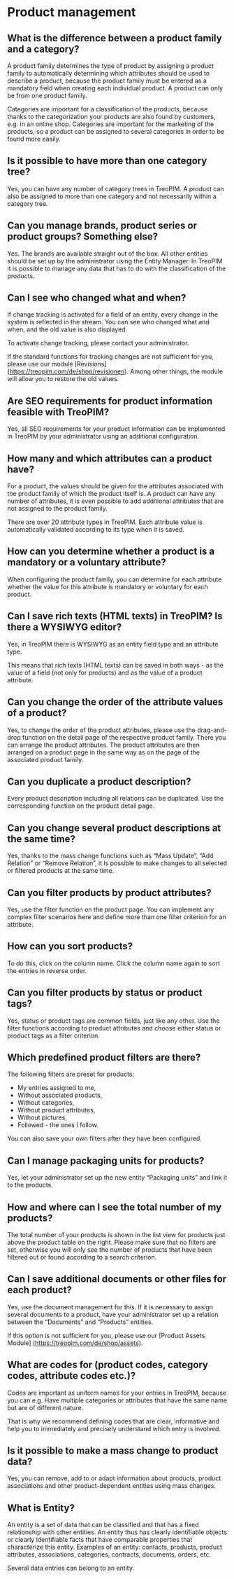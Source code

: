 # Product management



## What is the difference between a product family and a category?

A product family determines the type of product by assigning a product family to automatically determining which attributes should be used to describe a product, because the product family must be entered as a mandatory field when creating each individual product. A product can only be from one product family.

Categories are important for a classification of the products, because thanks to the categorization your products are also found by customers, e.g. in an online shop. Categories are important for the marketing of the products, so a product can be assigned to several categories in order to be found more easily.

  

## Is it possible to have more than one category tree?

Yes, you can have any number of category trees in TreoPIM. A product can also be assigned to more than one category and not necessarily within a category tree.

  

## Can you manage brands, product series or product groups? Something else?

Yes. The brands are available straight out of the box. All other entities should be set up by the administrator using the Entity Manager. In TreoPIM it is possible to manage any data that has to do with the classification of the products.

  

## Can I see who changed what and when?

If change tracking is activated for a field of an entity, every change in the system is reflected in the stream. You can see who changed what and when, and the old value is also displayed.

To activate change tracking, please contact your administrator.

If the standard functions for tracking changes are not sufficient for you, please use our module [Revisions] (https://treopim.com/de/shop/revisionen). Among other things, the module will allow you to restore the old values.

  

## Are SEO requirements for product information feasible with TreoPIM?

Yes, all SEO requirements for your product information can be implemented in TreoPIM by your administrator using an additional configuration.

  

## How many and which attributes can a product have?

For a product, the values ​​should be given for the attributes associated with the product family of which the product itself is. A product can have any number of attributes, it is even possible to add additional attributes that are not assigned to the product family.

There are over 20 attribute types in TreoPIM. Each attribute value is automatically validated according to its type when it is saved.

  

## How can you determine whether a product is a mandatory or a voluntary attribute?

When configuring the product family, you can determine for each attribute whether the value for this attribute is mandatory or voluntary for each product.



## Can I save rich texts (HTML texts) in TreoPIM? Is there a WYSIWYG editor?

Yes, in TreoPIM there is WYSIWYG as an entity field type and an attribute type.

This means that rich texts (HTML texts) can be saved in both ways - as the value of a field (not only for products) and as the value of a product attribute.

  

## Can you change the order of the attribute values ​​of a product?

Yes, to change the order of the product attributes, please use the drag-and-drop function on the detail page of the respective product family. There you can arrange the product attributes. The product attributes are then arranged on a product page in the same way as on the page of the associated product family.

  

## Can you duplicate a product description?

Every product description including all relations can be duplicated. Use the corresponding function on the product detail page.



## Can you change several product descriptions at the same time?

Yes, thanks to the mass change functions such as “Mass Update”, “Add Relation” or “Remove Relation”, it is possible to make changes to all selected or filtered products at the same time.



## Can you filter products by product attributes?

Yes, use the filter function on the product page. You can implement any complex filter scenarios here and define more than one filter criterion for an attribute.



## How can you sort products?

To do this, click on the column name. Click the column name again to sort the entries in reverse order.

## Can you filter products by status or product tags?

Yes, status or product tags are common fields, just like any other. Use the filter functions according to product attributes and choose either status or product tags as a filter criterion.



## Which predefined product filters are there?

The following filters are preset for products:

- My entries assigned to me,
- Without associated products,
- Without categories,
- Without product attributes,
- Without pictures,
- Followed - the ones I follow.

You can also save your own filters after they have been configured.



## Can I manage packaging units for products?

Yes, let your administrator set up the new entity “Packaging units” and link it to the products.

  

## How and where can I see the total number of my products?

The total number of your products is shown in the list view for products just above the product table on the right. Please make sure that no filters are set, otherwise you will only see the number of products that have been filtered out or found according to a search criterion.

  

## Can I save additional documents or other files for each product?

Yes, use the document management for this. If it is necessary to assign several documents to a product, have your administrator set up a relation between the “Documents” and “Products” entities.

If this option is not sufficient for you, please use our [Product Assets Module] (https://treopim.com/de/shop/assets).

  

## What are codes for (product codes, category codes, attribute codes etc.)?

Codes are important as uniform names for your entries in TreoPIM, because you can e.g. Have multiple categories or attributes that have the same name but are of different nature.

That is why we recommend defining codes that are clear, informative and help you to immediately and precisely understand which entry is involved.

  

## Is it possible to make a mass change to product data?

Yes, you can remove, add to or adapt information about products, product associations and other product-dependent entities using mass changes.

  

## What is Entity?

An entity is a set of data that can be classified and that has a fixed relationship with other entities. An entity thus has clearly identifiable objects or clearly identifiable facts that have comparable properties that characterize this entity. Examples of an entity: contacts, products, product attributes, associations, categories, contracts, documents, orders, etc.

Several data entries can belong to an entity.
